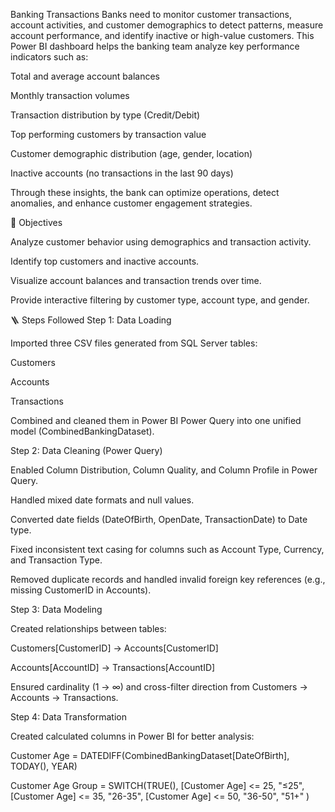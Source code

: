 Banking Transactions
Banks need to monitor customer transactions, account activities, and customer demographics to detect patterns, measure account performance, and identify inactive or high-value customers.
This Power BI dashboard helps the banking team analyze key performance indicators such as:

Total and average account balances

Monthly transaction volumes

Transaction distribution by type (Credit/Debit)

Top performing customers by transaction value

Customer demographic distribution (age, gender, location)

Inactive accounts (no transactions in the last 90 days)

Through these insights, the bank can optimize operations, detect anomalies, and enhance customer engagement strategies.

🧠 Objectives

Analyze customer behavior using demographics and transaction activity.

Identify top customers and inactive accounts.

Visualize account balances and transaction trends over time.

Provide interactive filtering by customer type, account type, and gender.

🪜 Steps Followed
Step 1: Data Loading

Imported three CSV files generated from SQL Server tables:

Customers

Accounts

Transactions

Combined and cleaned them in Power BI Power Query into one unified model (CombinedBankingDataset).

Step 2: Data Cleaning (Power Query)

Enabled Column Distribution, Column Quality, and Column Profile in Power Query.

Handled mixed date formats and null values.

Converted date fields (DateOfBirth, OpenDate, TransactionDate) to Date type.

Fixed inconsistent text casing for columns such as Account Type, Currency, and Transaction Type.

Removed duplicate records and handled invalid foreign key references (e.g., missing CustomerID in Accounts).

Step 3: Data Modeling

Created relationships between tables:

Customers[CustomerID] → Accounts[CustomerID]

Accounts[AccountID] → Transactions[AccountID]

Ensured cardinality (1 → ∞) and cross-filter direction from Customers → Accounts → Transactions.

Step 4: Data Transformation

Created calculated columns in Power BI for better analysis:

Customer Age = DATEDIFF(CombinedBankingDataset[DateOfBirth], TODAY(), YEAR)

Customer Age Group = 
SWITCH(TRUE(),
    [Customer Age] <= 25, "≤25",
    [Customer Age] <= 35, "26-35",
    [Customer Age] <= 50, "36-50",
    "51+"
)
